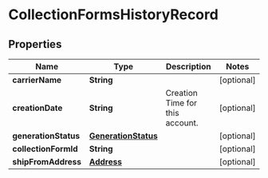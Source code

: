 
# CollectionFormsHistoryRecord

## Properties
Name | Type | Description | Notes
------------ | ------------- | ------------- | -------------
**carrierName** | **String** |  |  [optional]
**creationDate** | **String** | Creation Time for this account. |  [optional]
**generationStatus** | [**GenerationStatus**](GenerationStatus.md) |  |  [optional]
**collectionFormId** | **String** |  |  [optional]
**shipFromAddress** | [**Address**](Address.md) |  |  [optional]



